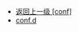- [返回上一级 [conf]](page/服务部署/Nginx/模板/nginx-1.24.0/conf/)
- [conf.d](page/服务部署/Nginx/模板/nginx-1.24.0/conf/conf.d/)

